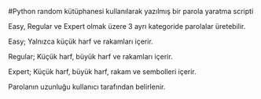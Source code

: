#Python random kütüphanesi kullanılarak yazılmış bir parola yaratma scripti

Easy, Regular ve Expert olmak üzere 3 ayrı kategoride parolalar üretebilir.

Easy; Yalnızca küçük harf ve rakamları içerir.

Regular; Küçük harf, büyük harf ve rakamları içerir.

Expert; Küçük harf, büyük harf, rakam ve sembolleri içerir.

Parolanın uzunluğu kullanıcı tarafından belirlenir.

